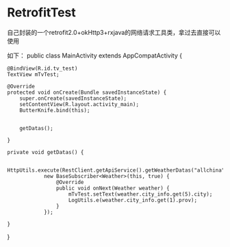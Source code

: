 # RetrofitTest
自己封装的一个retrofit2.0+okHttp3+rxjava的网络请求工具类，拿过去直接可以使用

如下：
public class MainActivity extends AppCompatActivity {

    @BindView(R.id.tv_test)
    TextView mTvTest;

    @Override
    protected void onCreate(Bundle savedInstanceState) {
        super.onCreate(savedInstanceState);
        setContentView(R.layout.activity_main);
        ButterKnife.bind(this);


        getDatas();

    }

    private void getDatas() {

        HttpUtils.execute(RestClient.getApiService().getWeatherDatas("allchina"),
                new BaseSubscriber<Weather>(this, true) {
                    @Override
                    public void onNext(Weather weather) {
                        mTvTest.setText(weather.city_info.get(5).city);
                        LogUtils.e(weather.city_info.get(1).prov);
                    }
                });

    }
}
